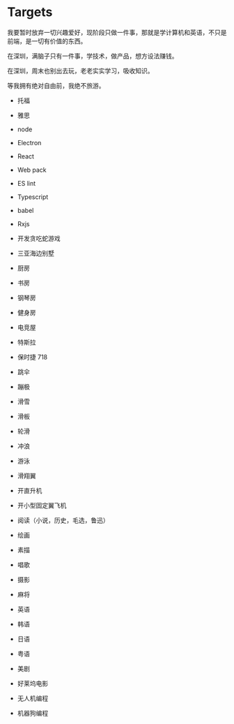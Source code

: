 # Targets

我要暂时放弃一切兴趣爱好，现阶段只做一件事，那就是学计算机和英语，不只是前端，是一切有价值的东西。

在深圳，满脑子只有一件事，学技术，做产品，想方设法赚钱。

在深圳，周末也别出去玩，老老实实学习，吸收知识。

等我拥有绝对自由前，我绝不旅游。

- 托福
- 雅思

- node
- Electron
- React 
- Web pack
- ES lint
- Typescript
- babel
- Rxjs

- 开发贪吃蛇游戏

- 三亚海边别墅
- 厨房
- 书房
- 钢琴房
- 健身房
- 电竞屋
- 特斯拉
- 保时捷 718
- 跳伞
- 蹦极
- 滑雪
- 滑板
- 轮滑
- 冲浪
- 游泳
- 滑翔翼
- 开直升机
- 开小型固定翼飞机
- 阅读（小说，历史，毛选，鲁迅）
- 绘画
- 素描
- 唱歌
- 摄影
- 麻将
- 英语
- 韩语
- 日语
- 粤语

- 美剧
- 好莱坞电影

- 无人机编程
- 机器狗编程